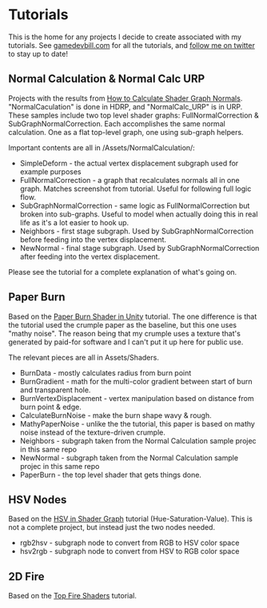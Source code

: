 # Tutorials

This is the home for any projects I decide to create associated with my tutorials.  See [gamedevbill.com](https://gamedevbill.com) for all the tutorials, and [follow me on twitter](https://twitter.com/gamedevbill) to stay up to date!


## Normal Calculation & Normal Calc URP
Projects with the results from [How to Calculate Shader Graph Normals](https://gamedevbill.com/shader-graph-normal-calculation/).  "NormalCaculation" is done in HDRP, and "NormalCalc_URP" is in URP.  These samples include two top level shader graphs: FullNormalCorrection & SubGraphNormalCorrection.  Each accomplishes the same normal calculation.  One as a flat top-level graph, one using sub-graph helpers.  

Important contents are all in /Assets/NormalCalculation/:
* SimpleDeform - the actual vertex displacement subgraph used for example purposes
* FullNormalCorrection - a graph that recalculates normals all in one graph.  Matches screenshot from tutorial.  Useful for following full logic flow. 
* SubGraphNormalCorrection - same logic as FullNormalCorrection but broken into sub-graphs. Useful to model when actually doing this in real life as it's a lot easier to hook up.
* Neighbors - first stage subgraph. Used by SubGraphNormalCorrection before feeding into the vertex displacement.
* NewNormal - final stage subgraph. Used by SubGraphNormalCorrection after feeding into the vertex displacement.

Please see the tutorial for a complete explanation of what's going on. 

## Paper Burn
Based on the [Paper Burn Shader in Unity](https://gamedevbill.com/paper-burn-shader-in-unity/) tutorial.  The one difference is that the tutorial used the crumple paper as the baseline, but this one uses "mathy noise".  The reason being that my crumple uses a texture that's generated by paid-for software and I can't put it up here for public use.  

The relevant pieces are all in Assets/Shaders.  
* BurnData - mostly calculates radius from burn point
* BurnGradient - math for the multi-color gradient between start of burn and transparent hole.
* BurnVertexDisplacement - vertex manipulation based on distance from burn point & edge.
* CalculateBurnNoise - make the burn shape wavy & rough.
* MathyPaperNoise - unlike the the tutorial, this paper is based on mathy noise instead of the texture-driven crumple. 
* Neighbors - subgraph taken from the Normal Calculation sample projec in this same repo
* NewNormal - subgraph taken from the Normal Calculation sample projec in this same repo
* PaperBurn - the top level shader that gets things done. 

## HSV Nodes
Based on the [HSV in Shader Graph](https://gamedevbill.com/) tutorial (Hue-Saturation-Value).  This is not a complete project, but instead just the two nodes needed.

* rgb2hsv - subgraph node to convert from RGB to HSV color space
* hsv2rgb - subgraph node to convert from HSV to RGB color space

## 2D Fire
Based on the [Top Fire Shaders](https://youtu.be/8sJQvFA6GEI) tutorial.

